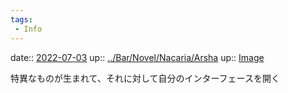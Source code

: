 ```yaml
---
tags:
 - Info
---
```


date:: [2022-07-03](Daily_Note/2022-07-03.md)
up:: [../Bar/Novel/Nacaria/Arsha](../Bar/Novel/Nacaria/Arsha.md)
up:: [Image](../Bar/Novel/Topics/Image.md)

特異なものが生まれて、それに対して自分のインターフェースを開く